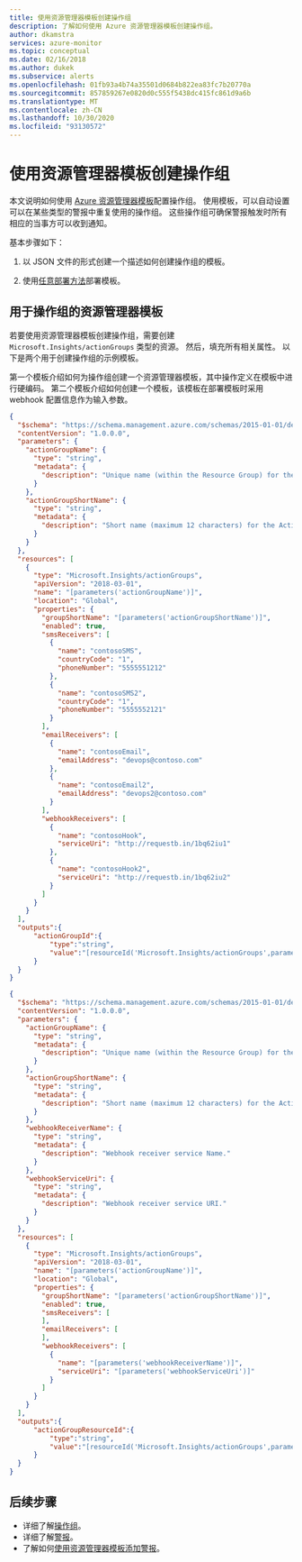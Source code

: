 ```yaml
---
title: 使用资源管理器模板创建操作组
description: 了解如何使用 Azure 资源管理器模板创建操作组。
author: dkamstra
services: azure-monitor
ms.topic: conceptual
ms.date: 02/16/2018
ms.author: dukek
ms.subservice: alerts
ms.openlocfilehash: 01fb93a4b74a35501d0684b822ea83fc7b20770a
ms.sourcegitcommit: 857859267e0820d0c555f5438dc415fc861d9a6b
ms.translationtype: MT
ms.contentlocale: zh-CN
ms.lasthandoff: 10/30/2020
ms.locfileid: "93130572"
---
```

# <a name="create-an-action-group-with-a-resource-manager-template"></a>使用资源管理器模板创建操作组
本文说明如何使用 [Azure 资源管理器模板](../../azure-resource-manager/templates/template-syntax.md)配置操作组。 使用模板，可以自动设置可以在某些类型的警报中重复使用的操作组。 这些操作组可确保警报触发时所有相应的当事方可以收到通知。

基本步骤如下：

1. 以 JSON 文件的形式创建一个描述如何创建操作组的模板。

2. 使用[任意部署方法](../../azure-resource-manager/templates/deploy-powershell.md)部署模板。

## <a name="resource-manager-templates-for-an-action-group"></a>用于操作组的资源管理器模板

若要使用资源管理器模板创建操作组，需要创建 `Microsoft.Insights/actionGroups` 类型的资源。 然后，填充所有相关属性。 以下是两个用于创建操作组的示例模板。

第一个模板介绍如何为操作组创建一个资源管理器模板，其中操作定义在模板中进行硬编码。 第二个模板介绍如何创建一个模板，该模板在部署模板时采用 webhook 配置信息作为输入参数。

```json
{
  "$schema": "https://schema.management.azure.com/schemas/2015-01-01/deploymentTemplate.json#",
  "contentVersion": "1.0.0.0",
  "parameters": {
    "actionGroupName": {
      "type": "string",
      "metadata": {
        "description": "Unique name (within the Resource Group) for the Action group."
      }
    },
    "actionGroupShortName": {
      "type": "string",
      "metadata": {
        "description": "Short name (maximum 12 characters) for the Action group."
      }
    }
  },
  "resources": [
    {
      "type": "Microsoft.Insights/actionGroups",
      "apiVersion": "2018-03-01",
      "name": "[parameters('actionGroupName')]",
      "location": "Global",
      "properties": {
        "groupShortName": "[parameters('actionGroupShortName')]",
        "enabled": true,
        "smsReceivers": [
          {
            "name": "contosoSMS",
            "countryCode": "1",
            "phoneNumber": "5555551212"
          },
          {
            "name": "contosoSMS2",
            "countryCode": "1",
            "phoneNumber": "5555552121"
          }
        ],
        "emailReceivers": [
          {
            "name": "contosoEmail",
            "emailAddress": "devops@contoso.com"
          },
          {
            "name": "contosoEmail2",
            "emailAddress": "devops2@contoso.com"
          }
        ],
        "webhookReceivers": [
          {
            "name": "contosoHook",
            "serviceUri": "http://requestb.in/1bq62iu1"
          },
          {
            "name": "contosoHook2",
            "serviceUri": "http://requestb.in/1bq62iu2"
          }
        ]
      }
    }
  ],
  "outputs":{
      "actionGroupId":{
          "type":"string",
          "value":"[resourceId('Microsoft.Insights/actionGroups',parameters('actionGroupName'))]"
      }
  }
}
```

```json
{
  "$schema": "https://schema.management.azure.com/schemas/2015-01-01/deploymentTemplate.json#",
  "contentVersion": "1.0.0.0",
  "parameters": {
    "actionGroupName": {
      "type": "string",
      "metadata": {
        "description": "Unique name (within the Resource Group) for the Action group."
      }
    },
    "actionGroupShortName": {
      "type": "string",
      "metadata": {
        "description": "Short name (maximum 12 characters) for the Action group."
      }
    },
    "webhookReceiverName": {
      "type": "string",
      "metadata": {
        "description": "Webhook receiver service Name."
      }
    },    
    "webhookServiceUri": {
      "type": "string",
      "metadata": {
        "description": "Webhook receiver service URI."
      }
    }    
  },
  "resources": [
    {
      "type": "Microsoft.Insights/actionGroups",
      "apiVersion": "2018-03-01",
      "name": "[parameters('actionGroupName')]",
      "location": "Global",
      "properties": {
        "groupShortName": "[parameters('actionGroupShortName')]",
        "enabled": true,
        "smsReceivers": [
        ],
        "emailReceivers": [
        ],
        "webhookReceivers": [
          {
            "name": "[parameters('webhookReceiverName')]",
            "serviceUri": "[parameters('webhookServiceUri')]"
          }
        ]
      }
    }
  ],
  "outputs":{
      "actionGroupResourceId":{
          "type":"string",
          "value":"[resourceId('Microsoft.Insights/actionGroups',parameters('actionGroupName'))]"
      }
  }
}
```


## <a name="next-steps"></a>后续步骤
* 详细了解[操作组](./action-groups.md)。
* 详细了解[警报](alerts-overview.md)。
* 了解如何[使用资源管理器模板添加警报](./alerts-activity-log.md)。

